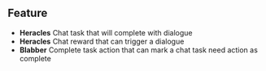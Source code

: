 ## Feature
 - **Heracles** Chat task that will complete with dialogue
 - **Heracles** Chat reward that can trigger a dialogue
 - **Blabber** Complete task action that can mark a chat task need action as complete
